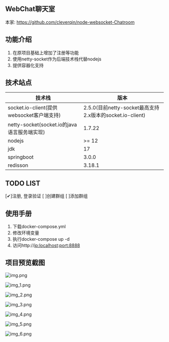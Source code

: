 WebChat聊天室
-------------

本家: https://github.com/cleverqin/node-websocket-Chatroom

功能介绍
--------

1. 在原项目基础上增加了注册等功能
2. 使用netty-socket作为后端技术栈代替nodejs
3. 提供容器化支持

技术站点
--------


| 技术栈                                      | 版本                                                     |
| ------------------------------------------- | -------------------------------------------------------- |
| socket.io-client(提供websocket客户端支持)   | 2.5.0(目前netty-socket最高支持2.x版本的socket.io-client) |
| netty-socket(socket.io的java语言服务端实现) | 1.7.22                                                   |
| nodejs                                      | >= 12                                                    |
| jdk                                         | 17                                                       |
| springboot                                  | 3.0.0                                                    |
| redisson                                    | 3.18.1                                                   |

TODO LIST
---------

[✔]注册, 登录验证
[  ]创建群组
[  ]添加群组

使用手册
--------

1. 下载docker-compose.yml
2. 修改环境变量
3. 执行docker-compose up -d
4. 访问http://<ip:localhost>:[port:8888](port:8888)

项目预览截图
------------

![img.png](image/img.png)

![img_1.png](image/img_1.png)

![img_2.png](image/img_2.png)

![img_3.png](image/img_3.png)

![img_4.png](image/img_4.png)

![img_5.png](image/img_5.png)

![img_6.png](image/img_6.png)
